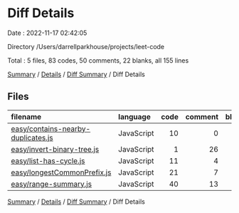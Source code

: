 # Diff Details

Date : 2022-11-17 02:42:05

Directory /Users/darrellparkhouse/projects/leet-code

Total : 5 files,  83 codes, 50 comments, 22 blanks, all 155 lines

[Summary](results.md) / [Details](details.md) / [Diff Summary](diff.md) / Diff Details

## Files
| filename | language | code | comment | blank | total |
| :--- | :--- | ---: | ---: | ---: | ---: |
| [easy/contains-nearby-duplicates.js](/easy/contains-nearby-duplicates.js) | JavaScript | 10 | 0 | 4 | 14 |
| [easy/invert-binary-tree.js](/easy/invert-binary-tree.js) | JavaScript | 1 | 26 | 0 | 27 |
| [easy/list-has-cycle.js](/easy/list-has-cycle.js) | JavaScript | 11 | 4 | 4 | 19 |
| [easy/longestCommonPrefix.js](/easy/longestCommonPrefix.js) | JavaScript | 21 | 7 | 9 | 37 |
| [easy/range-summary.js](/easy/range-summary.js) | JavaScript | 40 | 13 | 5 | 58 |

[Summary](results.md) / [Details](details.md) / [Diff Summary](diff.md) / Diff Details
